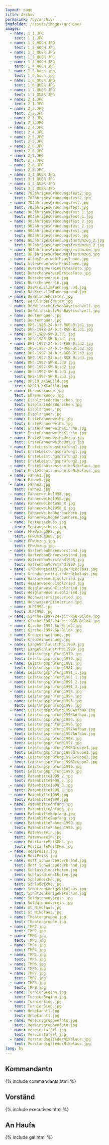 ```yaml
---
layout: page
title: Archiv
permalink: /by/archiv/
imgfolder: /assets/images/archive/
images:
  - name: 1_1.JPG
    text: 1_1.JPG
  - name: 1_2_HOCH.JPG
    text: 1_2_HOCH.JPG
  - name: 1_3_QUER.JPG
    text: 1_3_QUER.JPG
  - name: 1_4_HOCH.JPG
    text: 1_4_HOCH.JPG
  - name: 1_5_hoch.jpg
    text: 1_5_hoch.jpg
  - name: 1_6_QUER.JPG
    text: 1_6_QUER.JPG
  - name: 1_7_QUER.JPG
    text: 1_7_QUER.JPG
  - name: 2_1.JPG
    text: 2_1.JPG
  - name: 2_2.JPG
    text: 2_2.JPG
  - name: 2_3.JPG
    text: 2_3.JPG
  - name: 2_4.JPG
    text: 2_4.JPG
  - name: 2_5.JPG
    text: 2_5.JPG
  - name: 2_6.JPG
    text: 2_6.JPG
  - name: 2_7.JPG
    text: 2_7.JPG
  - name: 2_8.JPG
    text: 2_8.JPG
  - name: 3_1_QUER.JPG
    text: 3_1_QUER.JPG
  - name: 3_2_QUER.JPG
    text: 3_2_QUER.JPG
  - name: 70JährigesGründungsfest2.jpg
    text: 70JährigesGründungsfest2.jpg
  - name: 70JährigesGründungsfest.jpg
    text: 70JährigesGründungsfest.jpg
  - name: 90JährigesGründungsfest_1.jpg
    text: 90JährigesGründungsfest_1.jpg
  - name: 90JährigesGründungsfest_2.jpg
    text: 90JährigesGründungsfest_2.jpg
  - name: 90JährigesGründungsfest.jpg
    text: 90JährigesGründungsfest.jpg
  - name: 90JährigesGründungsfestUmzug_2.jpg
    text: 90JährigesGründungsfestUmzug_2.jpg
  - name: 90JährigesGründungsfestUmzug.jpg
    text: 90JährigesGründungsfestUmzug.jpg
  - name: AltesFeuerwehrhausInnen.jpg
    text: AltesFeuerwehrhausInnen.jpg
  - name: BurschenvereinErstesFoto.jpg
    text: BurschenvereinErstesFoto.jpg
  - name: Burschenverein.jpg
    text: Burschenverein.jpg
  - name: DasKreuzlImTannengrund.jpg
    text: DasKreuzlImTannengrund.jpg
  - name: DerBlindeFörster.jpg
    text: DerBlindeFörster.jpg
  - name: DerWildschützVonBayrischzell.jpg
    text: DerWildschützVonBayrischzell.jpg
  - name: Deutenhquer.jpg
    text: Deutenhquer.jpg
  - name: DHS-1988-24-bit-RGB-Bild1.jpg
    text: DHS-1988-24-bit-RGB-Bild1.jpg
  - name: DHS-1988-SW-Bild1.jpg
    text: DHS-1988-SW-Bild1.jpg
  - name: DHS-1997-24-bit-RGB-Bild2.jpg
    text: DHS-1997-24-bit-RGB-Bild2.jpg
  - name: DHS-1997-24-bit-RGB-Bild3.jpg
    text: DHS-1997-24-bit-RGB-Bild3.jpg
  - name: DHS-1997-SW-Bild2.jpg
    text: DHS-1997-SW-Bild2.jpg
  - name: DHS-1997-SW-Bild3.jpg
    text: DHS-1997-SW-Bild3.jpg
  - name: DHS19_XXSWBild.jpg
    text: DHS19_XXSWBild.jpg
  - name: Ehrenurkunde.jpg
    text: Ehrenurkunde.jpg
  - name: EisolzriederBurschen.jpg
    text: EisolzriederBurschen.jpg
  - name: Eisolzrquer.jpg
    text: Eisolzrquer.jpg
  - name: ErsteFahnenweihe.jpg
    text: ErsteFahnenweihe.jpg
  - name: ErsteFahnenweiheKirche.jpg
    text: ErsteFahnenweiheKirche.jpg
  - name: ErsteFahnenweiheUmzug.jpg
    text: ErsteFahnenweiheUmzug.jpg
  - name: ErsteLeistungsprüfung1.jpg
    text: ErsteLeistungsprüfung1.jpg
  - name: ErsteLeistungsprüfung2.jpg
    text: ErsteLeistungsprüfung2.jpg
  - name: ErsteSchützenscheibeNikolaus.jpg
    text: ErsteSchützenscheibeNikolaus.jpg
  - name: Fahne1.jpg
    text: Fahne1.jpg
  - name: Fahne2.jpg
    text: Fahne2.jpg
  - name: Fahnenweihe1958.jpg
    text: Fahnenweihe1958.jpg
  - name: Fahnenweihe1958_X.jpg
    text: Fahnenweihe1958_X.jpg
  - name: FahnenweiheOberbachern.jpg
    text: FahnenweiheOberbachern.jpg
  - name: Festausschuss.jpg
    text: Festausschuss.jpg
  - name: FFwUmzugDHS.jpg
    text: FFwUmzugDHS.jpg
  - name: FFwUmzug.jpg
    text: FFwUmzug.jpg
  - name: GartenbauEhrenvorstand.jpg
    text: GartenbauEhrenvorstand.jpg
  - name: GatrenbauVorstand1998.jpg
    text: GatrenbauVorstand1998.jpg
  - name: GründungsmitgliederNikolaus.jpg
    text: GründungsmitgliederNikolaus.jpg
  - name: HaasanwesenEisolzried.jpg
    text: HaasanwesenEisolzried.jpg
  - name: HeiglanwesenEisolzried.jpg
    text: HeiglanwesenEisolzried.jpg
  - name: HochwasserEisolzried.jpg
    text: HochwasserEisolzried.jpg
  - name: JLP1998.jpg
    text: JLP1998.jpg
  - name: Kirche-1997-24-bit-RGB-Bild4.jpg
    text: Kirche-1997-24-bit-RGB-Bild4.jpg
  - name: Kirche-1997-SW-Bild4.jpg
    text: Kirche-1997-SW-Bild4.jpg
  - name: Kreuzeinweihung.jpg
    text: Kreuzeinweihung.jpg
  - name: LangeSchlaustrMai1999.jpg
    text: LangeSchlaustrMai1999.jpg
  - name: Leistungsprüfung1979.jpg
    text: Leistungsprüfung1979.jpg
  - name: Leistungsprüfung1981.jpg
    text: Leistungsprüfung1981.jpg
  - name: Leistungsprüfung1991_1.jpg
    text: Leistungsprüfung1991_1.jpg
  - name: Leistungsprüfung1991_2.jpg
    text: Leistungsprüfung1991_2.jpg
  - name: Leistungsprüfung1994.jpg
    text: Leistungsprüfung1994.jpg
  - name: Leistungsprüfung1995.jpg
    text: Leistungsprüfung1995.jpg
  - name: Leistungsprüfung1996Aufbau.jpg
    text: Leistungsprüfung1996Aufbau.jpg
  - name: Leistungsprüfung1996.jpg
    text: Leistungsprüfung1996.jpg
  - name: Leistungsprüfung1997Aufbau.jpg
    text: Leistungsprüfung1997Aufbau.jpg
  - name: Leistungsprüfung1997.jpg
    text: Leistungsprüfung1997.jpg
  - name: Leistungsprüfung1998Gruppe1.jpg
    text: Leistungsprüfung1998Gruppe1.jpg
  - name: Leistungsprüfung1998Gruppe2.jpg
    text: Leistungsprüfung1998Gruppe2.jpg
  - name: Leistungsprüfung1999.jpg
    text: Leistungsprüfung1999.jpg
  - name: Patenbitte1999_2.jpg
    text: Patenbitte1999_2.jpg
  - name: Patenbitte1999_3.jpg
    text: Patenbitte1999_3.jpg
  - name: Patenbitte1999.jpg
    text: Patenbitte1999.jpg
  - name: PatenbitteAnfang.jpg
    text: PatenbitteAnfang.jpg
  - name: PatenbitteEmpfang.jpg
    text: PatenbitteEmpfang.jpg
  - name: PatenbitteFahnen1999.jpg
    text: PatenbitteFahnen1999.jpg
  - name: Patenverein.jpg
    text: Patenverein.jpg
  - name: PostkartePeißDHS.jpg
    text: PostkartePeißDHS.jpg
  - name: RosiPeiss.jpg
    text: RosiPeiss.jpg
  - name: Rott_Schwarzpeterbrand.jpg
    text: Rott_Schwarzpeterbrand.jpg
  - name: Schlossdienstboten.jpg
    text: Schlossdienstboten.jpg
  - name: Schloßeiche.jpg
    text: Schloßeiche.jpg
  - name: SchützenkönigeNikolaus.jpg
    text: SchützenkönigeNikolaus.jpg
  - name: Soldatenenverein.jpg
    text: Soldatenenverein.jpg
  - name: St_Nikolaus.jpg
    text: St_Nikolaus.jpg
  - name: Theatergruppe.jpg
    text: Theatergruppe.jpg
  - name: TMP2.jpg
    text: TMP2.jpg
  - name: TMP3.jpg
    text: TMP3.jpg
  - name: TMP4.jpg
    text: TMP4.jpg
  - name: TMP5.jpg
    text: TMP5.jpg
  - name: TMP6.jpg
    text: TMP6.jpg
  - name: TMP7.jpg
    text: TMP7.jpg
  - name: TMP8.jpg
    text: TMP8.jpg
  - name: TurnierBeginn.jpg
    text: TurnierBeginn.jpg
  - name: TurnierSieg.jpg
    text: TurnierSieg.jpg
  - name: Unbekannt1.jpg
    text: Unbekannt1.jpg
  - name: Vereinsgruppenfoto.jpg
    text: Vereinsgruppenfoto.jpg
  - name: Vereinstaferl.jpg
    text: Vereinstaferl.jpg
  - name: VorstandsgliederNikolaus.jpg
    text: VorstandsgliederNikolaus.jpg
lang: by
---
```


## Kommandantn
{% include commandants.html %}

## Vorständ
{% include executives.html %}

## An Haufa
{% include gal.html %}
